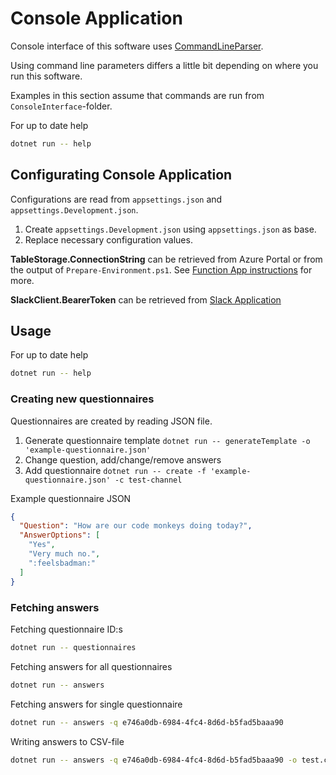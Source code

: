 # Console Application

Console interface of this software uses [CommandLineParser](https://github.com/commandlineparser/commandline).

Using command line parameters differs a little bit depending on where you run this software.

Examples in this section assume that commands are run from `ConsoleInterface`-folder.

For up to date help

```bash
dotnet run -- help 
```

## Configurating Console Application

Configurations are read from `appsettings.json` and `appsettings.Development.json`.

1. Create `appsettings.Development.json` using `appsettings.json` as base.
1. Replace necessary configuration values.

**TableStorage.ConnectionString** can be retrieved from Azure Portal or from
the output of `Prepare-Environment.ps1`. See
[Function App instructions](FunctionApp.md#creating-the-environment) for more.

**SlackClient.BearerToken** can be retrieved from
[Slack Application](SlackApp.md)

## Usage

For up to date help

```bash
dotnet run -- help 
```

### Creating new questionnaires

Questionnaires are created by reading JSON file.

1. Generate questionnaire template `dotnet run -- generateTemplate -o 'example-questionnaire.json'`
1. Change question, add/change/remove answers
1. Add questionnaire `dotnet run -- create -f 'example-questionnaire.json' -c test-channel`

Example questionnaire JSON

```json
{
  "Question": "How are our code monkeys doing today?",
  "AnswerOptions": [
    "Yes",
    "Very much no.",
    ":feelsbadman:"
  ]
}
```

### Fetching answers

Fetching questionnaire ID:s

```bash
dotnet run -- questionnaires
```

Fetching answers for all questionnaires

```bash
dotnet run -- answers
```

Fetching answers for single questionnaire

```bash
dotnet run -- answers -q e746a0db-6984-4fc4-8d6d-b5fad5baaa90
```

Writing answers to CSV-file

```bash
dotnet run -- answers -q e746a0db-6984-4fc4-8d6d-b5fad5baaa90 -o test.csv
```
